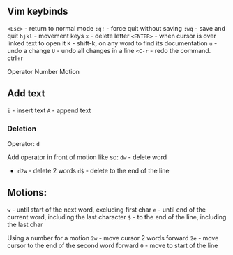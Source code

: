 
## Vim keybinds
`<Esc>` - return to normal mode
`:q!` - force quit without saving
`:wq` - save and quit
`hjkl` - movement keys
`x` - delete letter
`<ENTER>` - when cursor is over linked text to open it
`K` - shift-k, on any word to find its documentation
`u` - undo a change
`U` - undo all changes in a line
`<C-r` - redo the command. ctrl+r

Operator Number Motion
## Add text
`i`  - insert text
`A` - append text
### Deletion
Operator:
`d`

Add operator in front of motion like so:
`dw` - delete word
- `d2w` - delete 2 words
`d$` - delete to the end of the line
## Motions:
`w` - until start of the next word, excluding first char
`e` - until end of the current word, including the last character
`$` - to the end of the line, including the last char

Using a number for a motion
`2w` - move cursor 2 words forward
`2e` - move cursor to the end of the second word forward
`0` - move to start of the line

